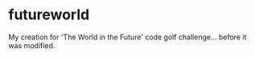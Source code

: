 futureworld
===========

My creation for 'The World in the Future' code golf challenge... before it was modified.
